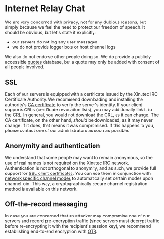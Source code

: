 Internet Relay Chat
===================

We are very concerned with privacy, not for any dubious reasons, but simply
because we feel the need to protect our freedom of speech. It should be
obvious, but let's state it explicitly:

- our servers do not log any user messages
- we do not provide logger bots or host channel logs

We also do not endorse other people doing so. We do provide a publicly
accessible [quotes](http://quotes.xinutec.net) database, but a quote may only
be added with consent of all people involved.

SSL
---

Each of our servers is equipped with a certificate issued by the Xinutec IRC
Certificate Authority. We recommend downloading and installing the authority's
[CA certificate](ca.crt) to verify the server's identity. If your client
supports CRLs (certificate revocation lists), you may additionally link it to
the [CRL](crl.pem). In general, you would not download the CRL, as it can
change. The CA certificate, on the other hand, *should* be downloaded, as it
may never change. If it does, that means it was compromised. If this happens
to you, please contact one of our administrators as soon as possible.

Anonymity and authentication
----------------------------

We understand that some people may want to remain anonymous, so the use of
real names is not required on the Xinutec IRC network. Authentication is not
orthogonal to anonymity, and as such, we provide full support for [SSL client
certificates](ssl). You can use them in conjunction with [network specific
channel modes](modes) to automatically set certain modes upon channel join.
This way, a cryptographically secure channel registration method is available
on this network.

Off-the-record messaging
------------------------

In case you are concerned that an attacker may compromise one of our servers
and record pre-encryption traffic (since servers must decrypt traffic before
re-encrypting it with the recipient's session key), we recommend establishing
end-to-end encryption with [OTR](http://www.cypherpunks.ca/otr/).
